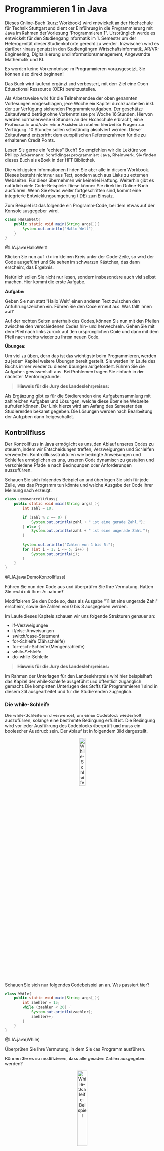 <!--
author: Melanie Baur, Hochschule für Technik Stuttgart, contact: melanie.baur@hft-stuttgart.de
language: de
version: 0.1
narrator: Deutsch Female
mode: Textbook

comment: Beispielseite zur Vorlesung Programmieren 1 an der HFT Stuttgart

import: https://raw.githubusercontent.com/liascript/CodeRunner/master/README.md

-->
# Programmieren 1 in Java
<article>
Dieses Online-Buch (kurz: Workbook) wird entwickelt an der Hochschule für Technik Stuttgart und dient der Einführung in die Programmierung mit Java im Rahmen der Vorlesung "Programmieren 1". Ursprünglich wurde es entwickelt für den Studiengang Informatik im 1. Semester um der Heterogenität dieser Studienkohorte gerecht zu werden. Inzwischen wird es darüber hinaus genutzt in den Studiengängen Wirtschaftsinformatik, AR/VR-Engineering, Digitalisierung und Informationsmanagement, Angewandte Mathematik und KI. 

Es werden keine Vorkenntnisse im Programmieren vorausgesetzt. Sie können also direkt beginnen!

Das Buch wird laufend ergänzt und verbessert, mit dem Ziel eine Open Eduactional Ressource (OER) bereitzustellen. 

Als Arbeitsweise wird für die Teilnehmenden der oben genannten Vorlesungen vorgeschlagen, jede Woche ein Kapitel durchzuarbeiten inkl. der zur Verfügung stehenden Programmieraufgaben. Der geschätze Zeitaufwand beträgt ohne Vorkenntnisse pro Woche 16 Stunden. Hiervon werden normalerweise 6 Stunden an der Hochschule erbracht, ein:e Professor:in und/oder ein:e Assistent:in stehen hierbei für Fragen zur Verfügung. 10 Stunden sollen selbständig absolviert werden. Dieser Zeitaufwand entspricht dem europäischen Referenzrahmen für die zu erhaltenen Credit Points. 

Lesen Sie gerne ein "echtes" Buch? So empfehlen wir die Lektüre von Philipp Ackermann: Schrödinger programmiert Java, Rheinwerk. Sie finden dieses Buch als eBook in der HFT Bibliothek.

Die wichtigsten Informationen finden Sie aber alle in diesem Workbook. Dieses besteht nicht nur aus Text, sondern auch aus Links zu externen Webseiten. Für diese übernehmen wir keinerlei Haftung. Weiterhin gibt es natürlich viele Code-Beispiele. Diese können Sie direkt im Online-Buch ausführen. Wenn Sie etwas weiter fortgeschritten sind, kommt eine integrierte Entwicklungsumgebung (IDE) zum Einsatz.

Zum Beispiel ist das folgende ein Programm-Code, bei dem etwas auf der Konsole ausgegeben wird.

```java
class HalloWelt{
    public static void main(String args[]){
        System.out.println("Hallo Welt");
    }
}
```
@LIA.java(HalloWelt)

Klicken Sie nun auf </> im kleinen Kreis unter der Code-Zeile, so wird der Code ausgeführt und Sie sehen im schwarzen Kästchen, das dann erscheint, das Ergebnis.

</article>

Natürlich sollen Sie nicht nur lesen, sondern insbesondere auch viel selbst machen. Hier kommt die erste Aufgabe.

**Aufgabe:**

Geben Sie nun statt "Hallo Welt" einen anderen Text zwischen den Anführungszeichen ein. Führen Sie den Code erneut aus. Was fällt Ihnen auf?

Auf der rechten Seiten unterhalb des Codes, können Sie nun mit den Pfeilen zwischen den verschiedenen Codes hin- und herwechseln. Gehen Sie mit dem Pfeil nach links zurück auf den ursprünglichen Code und dann mit dem Pfeil nach rechts wieder zu Ihrem neuen Code.


**Übungen:**

Um viel zu üben, denn das ist das wichtigste beim Programmieren, werden zu jedem Kapitel weitere Übungen bereit gestellt. Sie werden im Laufe des Buchs immer wieder zu diesen Übungen aufgefordert. Führen Sie die Aufgaben gewissenhaft aus. Bei Problemen fragen Sie einfach in der nächsten Mentoringstunde. 

>**Hinweis für die Jury des Landeslehrpreises:** 

Als Ergänzung gibt es für die Studierenden eine Aufgabensammlung mit zahlreichen Aufgaben und Lösungen, welche diese über eine Webseite aufrufen können. Der Link hierzu wird am Anfang des Semester den Studierenden bekannt gegeben. Die Lösungen werden nach Bearbeitung der Aufgaben dann freigeschaltet.


## Kontrollfluss

Der Kontrollfluss in Java ermöglicht es uns, den Ablauf unseres Codes zu steuern, indem wir Entscheidungen treffen, Verzweigungen und Schleifen verwenden. Kontrollflussstrukturen wie bedingte Anweisungen und Schleifen ermöglichen es uns, unseren Code dynamisch zu gestalten und verschiedene Pfade je nach Bedingungen oder Anforderungen auszuführen.

Schauen Sie sich folgendes Beispiel an und überlegen Sie sich für jede Zeile, was das Programm tun könnte und welche Ausgabe der Code Ihrer Meinung nach erzeugt.

```java
class DemoKontrollfluss{
    public static void main(String args[]){
        int zahl = 10;

        if (zahl % 2 == 0) {
            System.out.println(zahl + " ist eine gerade Zahl.");
        } else {
            System.out.println(zahl + " ist eine ungerade Zahl.");
        }
        
        System.out.println("Zahlen von 1 bis 5:");
        for (int i = 1; i <= 5; i++) {
            System.out.println(i);
        }
    }
}
```
@LIA.java(DemoKontrollfluss)

Führen Sie nun den Code aus und überprüfen Sie Ihre Vermutung. Hatten Sie recht mit Ihrer Annahme?

Modifizieren Sie den Code so, dass als Ausgabe "11 ist eine ungerade Zahl" erscheint, sowie die Zahlen von 0 bis 3 ausgegeben werden.

Im Laufe dieses Kapitels schauen wir uns folgende Strukturen genauer an: 

* if-Verzweigungen
* if/else-Anweisungen
* switch/case-Statement
* for-Schleife (Zählschleife)
* for-each-Schleife (Mengenschleife)
* while-Schleife
* do-while-Schleife

>**Hinweis für die Jury des Landeslehrpreises:** 

Im Rahmen der Unterlagen für den Landeslehrpreis wird hier beispielhaft das Kapitel der while-Schleife ausgeführt und öffentlich zugänglich gemacht. Die kompletten Unterlagen des Stoffs für Programmieren 1 sind in diesem Stil ausgearbeitet und für die Studierenden zugänglich.


### Die while-Schleife
Die while-Schleife wird verwendet, um einen Codeblock wiederholt auszuführen, solange eine bestimmte Bedingung erfüllt ist. Die Bedingung wird vor jeder Ausführung des Codeblocks überprüft und muss ein boolescher Ausdruck sein. Der Ablauf ist in folgendem Bild dargestellt.

<p align="center">
<img src="while1.png" alt="While-Schleife" width="20%">
</p>


Schauen Sie sich nun folgendes Codebeispiel an an. Was passiert hier?

```java
class While{
    public static void main(String args[]){
        int zaehler = 15;
        while (zaehler < 20) {
            System.out.println(zaehler);
            zaehler++;
        }
    }
}
```
@LIA.java(While)

Überprüfen Sie Ihre Vermutung, in dem Sie das Programm ausführen. 

Können Sie es so modifizieren, dass alle geraden Zahlen ausgegeben werden?


<p align="center">
<img src="while2.png" alt="While-Schleife-Beispiel" width="25%">
</p>

Können Sie obiges Bild als Code darstellen?

```java
class WhileBeispiel{
    public static void main(String args[]){

       
    }
}
```
@LIA.java(WhileBeispiel)

Führen Sie Ihr Programm aus und vergleichen Sie es mit der Grafik. Haben Sie alles korrekt umgesetzt?

>**Anmerkungen**

- Die Bedingung der `while`-Schleife wird vor der Ausführung des Codeblocks überprüft. Wenn die Bedingung falsch ist, wird der Codeblock nicht ausgeführt und die Schleife wird beendet.
- Es ist wichtig, sicherzustellen, dass sich die Bedingung im Verlauf der Schleife ändert, um eine Endlosschleife zu vermeiden.
- `break` kann verwendet werden, um die Schleife vorzeitig zu beenden, und `continue` springt zum nächsten Schleifendurchlauf.

Die `while`-Schleife ist besonders nützlich, wenn die Anzahl der Iterationen im Voraus nicht bekannt ist, sondern von einer Bedingung abhängt.


>**Quiz** 

Was ist die Hauptfunktion einer while-Schleife in Java?

[(x)] Sie führt eine Codeblock aus, solange eine Bedingung wahr ist.
[( )] Sie führt immer mindestens eine Iteration aus, auch wenn die Bedingung falsch ist.
[( )] Sie iteriert durch ein Array ohne zusätzliche Bedingungen.

Was passiert, wenn die Bedingung einer while-Schleife niemals falsch wird?

[( )] Der Compiler wirft einen Fehler und die Schleife wird nicht kompiliert.
[( )] Der Programmcode springt automatisch zur nächsten Schleife.
[(x)] Die Schleife läuft unendlich lange weiter (Endlosschleife).

Welche der folgenden Deklarationen ist eine gültige while-Schleife in Java?

[( )] `while i < 10 { System.out.println(i); i++; }`
[(x)] `while (i < 10) { System.out.println(i); i++; }`
[( )] `while (i < 10) System.out.println(i); i++; end;`



### Beispiele

Machen Sie sich mit folgendem Coding vertraut und überlegen Sie, was die Ausgabe ist. 

```java
public class AnwendungFor {
	public static void main(String[] args) {
		for (int i = 1 ; i < 4 ; i = i + 1) {
			System.out.println("i = " + i);
		}
	}
}
```
@LIA.java(AnwendungFor)

Überprüfen Sie Ihre Vermutung, in dem Sie das Programm ausführen.

Überlegen Sie danach, wie Sie obigen Code in eine äquivalente `while`-Schleife umbauen können.

```java
public class Ueberlegung{
	public static void main(String[] args) {
    // hier können Sie die Schleifen ausprobieren
    
	}
}
```
@LIA.java(Ueberlegung)

Die Lösungen für die `while`-Schleife finden Sie hier:

```java
public class Anwendung1_While{
	public static void main(String[] args) {
		int i = 1;	
		while (i < 4) {
			System.out.println("i = " + i);
			i = i + 1; // oder kurz: i++
		}
	}
}
```
@LIA.java(Anwendung1_While)


Nun schauen wir den Ersatz einer `if`-Bedingung durch eine `while`-Schleife an:

```java
public class Anwendung1_If {
	public static void main(String[] args) {
		int i = 3;
		if (i < 18) {
			System.out.println("noch nicht volljährig");
		}
	}
}
```
@LIA.java(Anwendung1_If)

Was macht dieses Programm? 

Bauen Sie nun obiges Programm so um, dass das selbe Ergebnis herauskommt. Verwenden Sie nun ausschließlich eine `while`-Schleife. 

```java
public class Ueberlegung2{
	public static void main(String[] args) {
    // hier können Sie die while-Schleife ausprobieren

    }	
}
```
@LIA.java(Ueberlegung2)

Überprüfen Sie Ihr Programm. Stimmt es auch für verschiedene Eingaben von `i`?

Hier finden Sie die Lösung:

```java
public class Anwendung2_While{
	public static void main(String[] args) {
		int i = 3;
		boolean nurEinmal = true;

		while (i < 18 && nurEinmal == true) {
			System.out.println("noch nicht volljährig");
			nurEinmal = false;
		}
	}
}
```
@LIA.java(Anwendung2_While)

Wenn Sie diese Beispiele verstanden haben, können Sie zu den Übungen weiter gehen.

### Übungen

**Zahlensumme**  

Berechnen Sie die Summe aller Zahlen von 0 bis zu einer vorgegebenen größten Zahl. Für das Beispiel 5 wäre das also 0+1+2+3+4+5 = 15.

Lösen Sie das Problem auf mindestens drei verschiedene Arten. 

**Euklid** 

Gegeben ist die folgende Berechnungsvorschrift für den größten gemeinsamen Teiler (ggT) zweier nichtnegativer ganzer Zahlen:

```
wenn a = 0
dann ist das Ergebnis b
sonst solange b ≠ 0
    wenn a > b
    dann a = a – b
    sonst b = b – a
das Ergebnis ist a
```

Schreiben Sie diese nach Euklid benannte Vorschrift in ein Programm um, das (nach Eingabe zweier nichtnegativer ganzer Zahlen) zählt, wie viele Runden das Verfahren benötigt, um den ggT zu berechnen.

**Pincodes**

In dieser Aufgabe sollen alle vierstelligen PINs einer Bankkarte erzeugt und in der Konsole ausgegeben werden. 

Schreiben Sie dazu ein Programm, das diese Aufgabe umsetzt. 

Tipp:
* Prüfen Sie zunächst, ob die Zahl ein-, zwei-, oder dreistellig ist, und fügen Sie ggf. voranstehende Nullen hinzu.

Die Ausgabe sollte wie folgt aussehen:

```
0000
0001
0002
0003
0004
...
9997
9998
9999
```

>**Weitere Aufgaben:**  

Weiterführende Aufgaben und die Lösungen zu obigen Aufgaben finden Sie in der Aufgaben-Datenbank in Kapitel 2. 


### Ablage 

Wann wird welche Schleife verwendet?

* while -> Anzahl Durchläufe ist zu Beginn unbekannt
* for -> Anzahl Durchläufe ist zu Beginn bekannt	
* for each -> Zugriff auf die Elemente einer Menge
* do-while -> Anzahl Durchläufe ist zu Beginn unbekannt, aber ein Durchlauf ist mindestens notwendig

